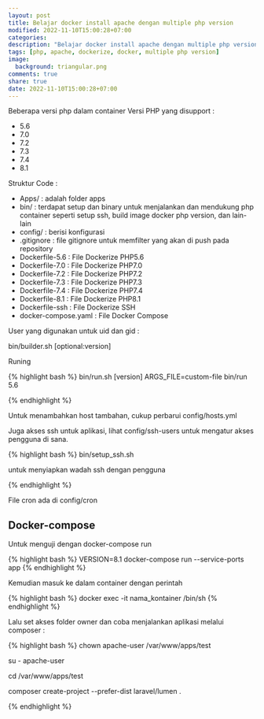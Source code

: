 ```yaml
---
layout: post
title: Belajar docker install apache dengan multiple php version
modified: 2022-11-10T15:00:28+07:00
categories:
description: "Belajar docker install apache dengan multiple php version"
tags: [php, apache, dockerize, docker, multiple php version]
image:
  background: triangular.png
comments: true
share: true
date: 2022-11-10T15:00:28+07:00
---
```

Beberapa versi php dalam container 
Versi PHP yang disupport : 
- 5.6
- 7.0
- 7.2
- 7.3
- 7.4
- 8.1

Struktur Code : 
- Apps/ : adalah folder apps 
- bin/ : terdapat setup dan binary untuk menjalankan dan mendukung php container seperti setup ssh, build image docker php version, dan lain-lain
- config/ : berisi konfigurasi
- .gitignore : file gitignore untuk memfilter yang akan di push pada repository
- Dockerfile-5.6 : File Dockerize PHP5.6
- Dockerfile-7.0 : File Dockerize PHP7.0
- Dockerfile-7.2 : File Dockerize PHP7.2
- Dockerfile-7.3 : File Dockerize PHP7.3
- Dockerfile-7.4 : File Dockerize PHP7.4
- Dockerfile-8.1 : File Dockerize PHP8.1
- Dockerfile-ssh : File Dockerize SSH
- docker-compose.yaml : File Docker Compose 

User yang digunakan untuk uid dan gid :

bin/builder.sh [optional:version]

Runing

{% highlight bash %} 
bin/run.sh [version]
ARGS_FILE=custom-file bin/run 5.6

{% endhighlight %}

Untuk menambahkan host tambahan, cukup perbarui config/hosts.yml

Juga akses ssh untuk aplikasi, lihat config/ssh-users untuk mengatur akses pengguna di sana.

{% highlight bash %} 
bin/setup_ssh.sh

untuk menyiapkan wadah ssh dengan pengguna

{% endhighlight %}

File cron ada di config/cron 

## Docker-compose
Untuk menguji dengan docker-compose run

{% highlight bash %} 
VERSION=8.1 docker-compose run --service-ports app
{% endhighlight %}

Kemudian masuk ke dalam container dengan perintah 

{% highlight bash %} 
docker exec -it nama_kontainer /bin/sh
{% endhighlight %}

Lalu set akses folder owner dan coba menjalankan aplikasi melalui composer :

{% highlight bash %} 
chown apache-user /var/www/apps/test

su - apache-user

cd /var/www/apps/test

composer create-project --prefer-dist laravel/lumen .

{% endhighlight %}
